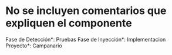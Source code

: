 # No se incluyen comentarios que expliquen el componente

Fase de Detección*: Pruebas
Fase de Inyección*: Implementacion
Proyecto*: Campanario